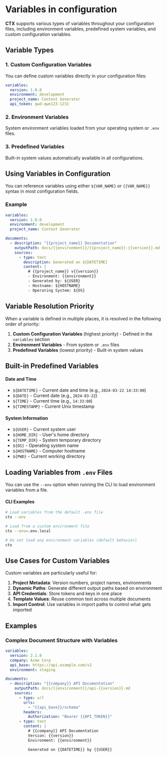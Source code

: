 # Variables in configuration

**CTX** supports various types of variables throughout your configuration files, including environment
variables, predefined system variables, and custom configuration variables.

## Variable Types

### 1. Custom Configuration Variables

You can define custom variables directly in your configuration files:

```yaml
variables:
  version: 1.0.0
  environment: development
  project_name: Context Generator
  api_token: qwd-qwe123-1231
```

### 2. Environment Variables

System environment variables loaded from your operating system or `.env` files.

### 3. Predefined Variables

Built-in system values automatically available in all configurations.

## Using Variables in Configuration

You can reference variables using either `${VAR_NAME}` or `{{VAR_NAME}}` syntax in most configuration fields.

### Example

```yaml
variables:
  version: 1.0.0
  environment: development
  project_name: Context Generator

documents:
  - description: "{{project_name}} Documentation"
    outputPath: docs/{{environment}}/{{project_name}}-{{version}}.md
    sources:
      - type: text
        description: Generated on ${DATETIME}
        content: |
          # {{project_name}} v{{version}}
          - Environment: {{environment}}
          - Generated by: ${USER}
          - Hostname: ${HOSTNAME}
          - Operating System: ${OS}
```

## Variable Resolution Priority

When a variable is defined in multiple places, it is resolved in the following order of priority:

1. **Custom Configuration Variables** (highest priority) - Defined in the `variables` section
2. **Environment Variables** - From system or `.env` files
3. **Predefined Variables** (lowest priority) - Built-in system values

## Built-in Predefined Variables

#### Date and Time

- `${DATETIME}` - Current date and time (e.g., `2024-03-22 14:33:00`)
- `${DATE}` - Current date (e.g., `2024-03-22`)
- `${TIME}` - Current time (e.g., `14:33:00`)
- `${TIMESTAMP}` - Current Unix timestamp

#### System Information

- `${USER}` - Current system user
- `${HOME_DIR}` - User's home directory
- `${TEMP_DIR}` - System temporary directory
- `${OS}` - Operating system name
- `${HOSTNAME}` - Computer hostname
- `${PWD}` - Current working directory

## Loading Variables from `.env` Files

You can use the `--env` option when running the CLI to load environment variables from a file.

#### CLI Examples

```bash
# Load variables from the default .env file
ctx --env

# Load from a custom environment file
ctx --env=.env.local

# Do not load any environment variables (default behavior)
ctx
```

## Use Cases for Custom Variables

Custom variables are particularly useful for:

1. **Project Metadata**: Version numbers, project names, environments
2. **Dynamic Paths**: Generate different output paths based on environment
3. **API Credentials**: Store tokens and keys in one place
4. **Template Values**: Reuse common text across multiple documents
5. **Import Control**: Use variables in import paths to control what gets imported

## Examples

### Complex Document Structure with Variables

```yaml
variables:
  version: 2.1.0
  company: Acme Corp
  api_base: https://api.example.com/v2
  environment: staging

documents:
  - description: "{{company}} API Documentation"
    outputPath: docs/{{environment}}/api-{{version}}.md
    sources:
      - type: url
        urls:
          - "{{api_base}}/schema"
        headers:
          Authorization: "Bearer {{API_TOKEN}}"
      - type: text
        content: |
          # {{company}} API Documentation
          Version: {{version}}
          Environment: {{environment}}

          Generated on {{DATETIME}} by {{USER}}
```